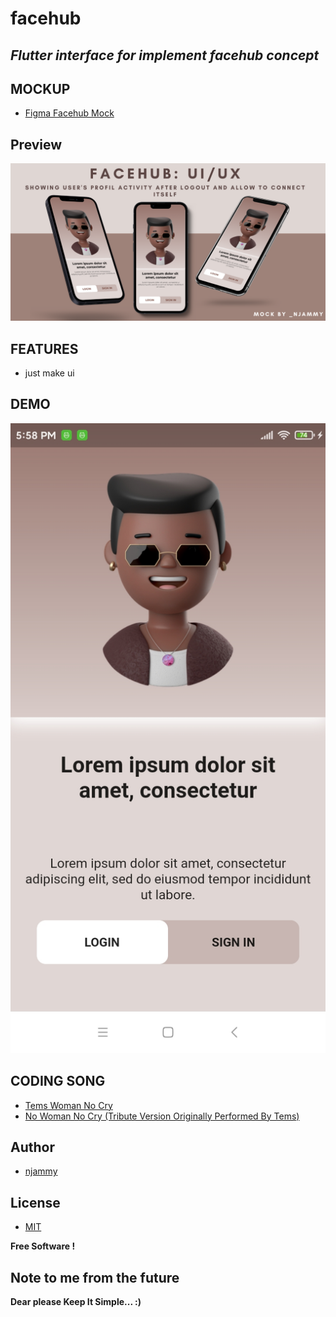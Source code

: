 # facehub

## _Flutter interface for implement facehub concept_

## MOCKUP

- [Figma Facehub Mock](https://www.figma.com/file/ze2PT2DcwlaSytRkyLuZuK/facehub?node-id=0%3A1)
## Preview

![Facehub preview](./github-mobhub.png)

## FEATURES

- just make ui

## DEMO

![Facehub demo](./facehub.jpg)

## CODING SONG

- [Tems Woman No Cry](https://www.boomplay.com/songs/96904106?srModel=COPYLINK&srList=WEB)
- [No Woman No Cry (Tribute Version Originally Performed By Tems)](https://www.boomplay.com/songs/97236362?srModel=COPYLINK&srList=WEB)

## Author

- [njammy](https://github.com/njammy)

## License

- [MIT](./LICENSE)

**Free Software !**

## Note to me from the future

**Dear please Keep It Simple... :)**
